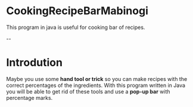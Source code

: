 # CookingRecipeBarMabinogi

This program in java is useful for cooking bar of recipes.

--

# Introdution

Maybe you use some <b>hand tool or trick</b> so you can make recipes with the correct percentages of the ingredients.
With this program written in Java you will be able to get rid of these tools and use a <b>pop-up bar</b> with percentage marks.
